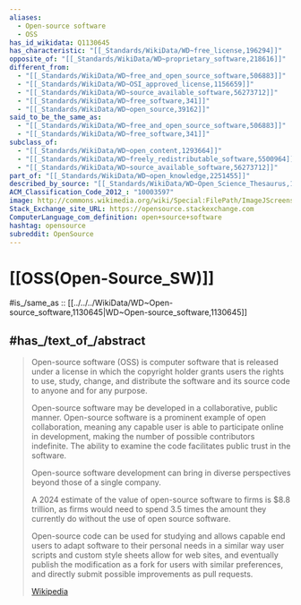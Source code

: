 ```yaml
---
aliases:
  - Open-source software
  - OSS
has_id_wikidata: Q1130645
has_characteristic: "[[_Standards/WikiData/WD~free_license,196294]]"
opposite_of: "[[_Standards/WikiData/WD~proprietary_software,218616]]"
different_from:
  - "[[_Standards/WikiData/WD~free_and_open_source_software,506883]]"
  - "[[_Standards/WikiData/WD~OSI_approved_license,1156659]]"
  - "[[_Standards/WikiData/WD~source_available_software,56273712]]"
  - "[[_Standards/WikiData/WD~free_software,341]]"
  - "[[_Standards/WikiData/WD~open_source,39162]]"
said_to_be_the_same_as:
  - "[[_Standards/WikiData/WD~free_and_open_source_software,506883]]"
  - "[[_Standards/WikiData/WD~free_software,341]]"
subclass_of:
  - "[[_Standards/WikiData/WD~open_content,1293664]]"
  - "[[_Standards/WikiData/WD~freely_redistributable_software,5500964]]"
  - "[[_Standards/WikiData/WD~source_available_software,56273712]]"
part_of: "[[_Standards/WikiData/WD~open_knowledge,2251455]]"
described_by_source: "[[_Standards/WikiData/WD~Open_Science_Thesaurus,108928644]]"
ACM_Classification_Code_2012_: "10003597"
image: http://commons.wikimedia.org/wiki/Special:FilePath/ImageJScreenshot.png
Stack_Exchange_site_URL: https://opensource.stackexchange.com
ComputerLanguage_com_definition: open+source+software
hashtag: opensource
subreddit: OpenSource
---
```


# [[OSS(Open-Source_SW)]]

#is_/same_as :: [[../../../WikiData/WD~Open-source_software,1130645|WD~Open-source_software,1130645]] 
## #has_/text_of_/abstract 

> Open-source software (OSS) is computer software that is released under a license 
> in which the copyright holder grants users the rights to use, study, change, 
> and distribute the software and its source code to anyone and for any purpose. 
> 
> Open-source software may be developed in a collaborative, public manner. 
> Open-source software is a prominent example of open collaboration, 
> meaning any capable user is able to participate online in development, 
> making the number of possible contributors indefinite. 
> The ability to examine the code facilitates public trust in the software.
>
> Open-source software development can bring in diverse perspectives 
> beyond those of a single company. 
> 
> A 2024 estimate of the value of open-source software to firms is $8.8 trillion, 
> as firms would need to spend 3.5 times the amount they currently do 
> without the use of open source software.
>
> Open-source code can be used for studying 
> and allows capable end users to adapt software to their personal needs 
> in a similar way user scripts and custom style sheets allow for web sites, 
> and eventually publish the modification as a fork for users with similar preferences, 
> and directly submit possible improvements as pull requests.
>
> [Wikipedia](https://en.wikipedia.org/wiki/Open-source%20software) 

